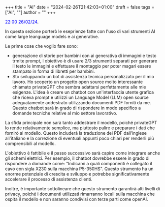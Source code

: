 +++
title = "AI"
date = "2024-02-26T21:42:03+01:00"
draft = false
tags = ["AI", ""]
author = ""
+++


<span style="color:blue">22:00    26/02/24</span>.

In questa sezione porterò le eseprienze fatte con l'uso di vari strumenti AI come large leanguage models e ai generative.

Le prime cose che voglio fare sono:
- generazione di storie per bambini con ai generativa di immagini e testo trmite prompt, l obiettivo è di usare 2/3 strumenti separati per generare il testo le immagini e effettuare il montaggio per poter magari essere stampato in forma di libretti per bambini.
- Sto sviluppando un bot di assistenza tecnica personalizzato per il mio lavoro. Ho scoperto un progetto open source molto interessante chiamato privateGPT che sembra adattarsi perfettamente alle mie esigenze. L'idea è creare un chatbot con un'interfaccia utente grafica che riceva prompt e utilizzi un Language Model (LLM) open source adeguatamente addestrato utilizzando documenti PDF forniti da me. Questo chatbot sarà in grado di rispondere in modo specifico a domande tecniche relative al mio settore lavorativo.

La sfida principale non sarà tanto addestrare il modello, poiché privateGPT lo rende relativamente semplice, ma piuttosto pulire e preparare i dati che fornirò al modello. Questo includerà la traduzione dei PDF dall'inglese all'italiano e la correzione di eventuali appunti poco chiari per renderli più comprensibili al modello.

L'obiettivo è fattibile e il passo successivo sarà capire come integrare anche gli schemi elettrici. Per esempio, il chatbot dovrebbe essere in grado di rispondere a domande come: "Indicami a quali componenti è collegato il cavo con sigla X230 sulla macchina P5-350HS". Questo strumento ha un enorme potenziale di crescita e sviluppo e potrebbe significativamente accelerare il processo di assistenza clienti.

Inoltre, è importante sottolineare che questo strumento garantirà alti livelli di privacy, poiché i documenti utilizzati rimarranno locali sulla macchina che ospita il modello e non saranno condivisi con terze parti come openAI.
